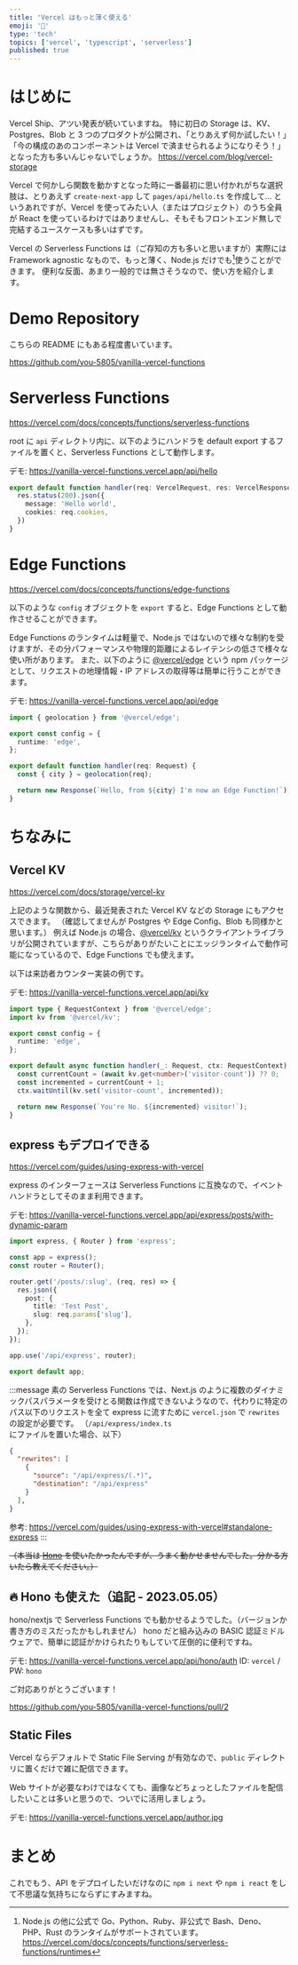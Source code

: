 ```yaml
---
title: 'Vercel はもっと薄く使える'
emoji: '🍦'
type: 'tech'
topics: ['vercel', 'typescript', 'serverless']
published: true
---
```


# はじめに

Vercel Ship、アツい発表が続いていますね。
特に初日の Storage は、KV、Postgres、Blob と 3 つのプロダクトが公開され、「とりあえず何か試したい！」「今の構成のあのコンポーネントは Vercel で済ませられるようになりそう！」となった方も多いんじゃないでしょうか。
https://vercel.com/blog/vercel-storage

Vercel で何かしら関数を動かすとなった時に一番最初に思い付かれがちな選択肢は、とりあえず `create-next-app` して `pages/api/hello.ts` を作成して... というあれですが、Vercel を使ってみたい人（またはプロジェクト）のうち全員が React を使っているわけではありませんし、そもそもフロントエンド無しで完結するユースケースも多いはずです。

Vercel の Serverless Functions は（ご存知の方も多いと思いますが）実際には Framework agnostic なもので、もっと薄く、Node.js だけでも[^1]使うことができます。
便利な反面、あまり一般的では無さそうなので、使い方を紹介します。

# Demo Repository

こちらの README にもある程度書いています。

https://github.com/you-5805/vanilla-vercel-functions

# Serverless Functions

https://vercel.com/docs/concepts/functions/serverless-functions

root に `api` ディレクトリ内に、以下のようにハンドラを default export するファイルを置くと、Serverless Functions として動作します。

デモ: https://vanilla-vercel-functions.vercel.app/api/hello

```ts:api/hello.ts
export default function handler(req: VercelRequest, res: VercelResponse) {
  res.status(200).json({
    message: 'Hello world',
    cookies: req.cookies,
  })
}
```

# Edge Functions

https://vercel.com/docs/concepts/functions/edge-functions

以下のような `config` オブジェクトを `export` すると、Edge Functions として動作させることができます。

Edge Functions のランタイムは軽量で、Node.js ではないので様々な制約を受けますが、その分パフォーマンスや物理的距離によるレイテンシの低さで様々な使い所があります。
また、以下のように [@vercel/edge](https://www.npmjs.com/package/@vercel/edge) という npm パッケージとして、リクエストの地理情報・IP アドレスの取得等は簡単に行うことができます。

デモ: https://vanilla-vercel-functions.vercel.app/api/edge

```ts:api/edge.ts
import { geolocation } from '@vercel/edge';

export const config = {
  runtime: 'edge',
};

export default function handler(req: Request) {
  const { city } = geolocation(req);

  return new Response(`Hello, from ${city} I'm now an Edge Function!`);
}
```

# ちなみに

## Vercel KV

https://vercel.com/docs/storage/vercel-kv

上記のような関数から、最近発表された Vercel KV などの Storage にもアクセスできます。
（確認してませんが Postgres や Edge Config、Blob も同様かと思います。）
例えば Node.js の場合、[@vercel/kv](https://www.npmjs.com/package/@vercel/kv) というクライアントライブラリが公開されていますが、こちらがありがたいことにエッジランタイムで動作可能になっているので、Edge Functions でも使えます。

以下は来訪者カウンター実装の例です。

デモ: https://vanilla-vercel-functions.vercel.app/api/kv

```ts:api/kv.ts
import type { RequestContext } from '@vercel/edge';
import kv from '@vercel/kv';

export const config = {
  runtime: 'edge',
};

export default async function handler(_: Request, ctx: RequestContext) {
  const currentCount = (await kv.get<number>('visitor-count')) ?? 0;
  const incremented = currentCount + 1;
  ctx.waitUntil(kv.set('visitor-count', incremented));

  return new Response(`You're No. ${incremented} visitor!`);
}
```

## express もデプロイできる

https://vercel.com/guides/using-express-with-vercel

express のインターフェースは Serverless Functions に互換なので、イベントハンドラとしてそのまま利用できます。

デモ: https://vanilla-vercel-functions.vercel.app/api/express/posts/with-dynamic-param

```ts:api/express/index.ts
import express, { Router } from 'express';

const app = express();
const router = Router();

router.get('/posts/:slug', (req, res) => {
  res.json({
    post: {
      title: 'Test Post',
      slug: req.params['slug'],
    },
  });
});

app.use('/api/express', router);

export default app;
```

:::message
素の Serverless Functions では、Next.js のように複数のダイナミックパスパラメータを受けとる関数は作成できないようなので、代わりに特定のパス以下のリクエストを全て express に流すために `vercel.json` で `rewrites` の設定が必要です。
（`/api/express/index.ts` にファイルを置いた場合、以下）

```json:vercel.json
{
  "rewrites": [
    {
      "source": "/api/express/(.*)",
      "destination": "/api/express"
    }
  ],
}
```

参考: https://vercel.com/guides/using-express-with-vercel#standalone-express
:::

~~（本当は [Hono](https://hono.dev) を使いたかったんですが、うまく動かせませんでした。分かる方いたら教えてください。）~~

## 🔥 Hono も使えた（追記 - 2023.05.05）

hono/nextjs で Serverless Functions でも動かせるようでした。（バージョンか書き方のミスだったかもしれません）
hono だと組み込みの BASIC 認証ミドルウェアで、簡単に認証がかけられたりもしていて圧倒的に便利ですね。

デモ: https://vanilla-vercel-functions.vercel.app/api/hono/auth
ID: `vercel` / PW: `hono`

ご対応ありがとうございます！

https://github.com/you-5805/vanilla-vercel-functions/pull/2

## Static Files

Vercel ならデフォルトで Static File Serving が有効なので、`public` ディレクトリに置くだけで雑に配信できます。

Web サイトが必要なわけではなくても、画像などちょっとしたファイルを配信したいことは多いと思うので、ついでに活用しましょう。

デモ: https://vanilla-vercel-functions.vercel.app/author.jpg

# まとめ

これでもう、API をデプロイしたいだけなのに `npm i next` や `npm i react` をして不思議な気持ちにならずにすみますね。

[^1]:
    Node.js の他に公式で Go、Python、Ruby、非公式で Bash、Deno、PHP、Rust のランタイムがサポートされています。
    https://vercel.com/docs/concepts/functions/serverless-functions/runtimes
